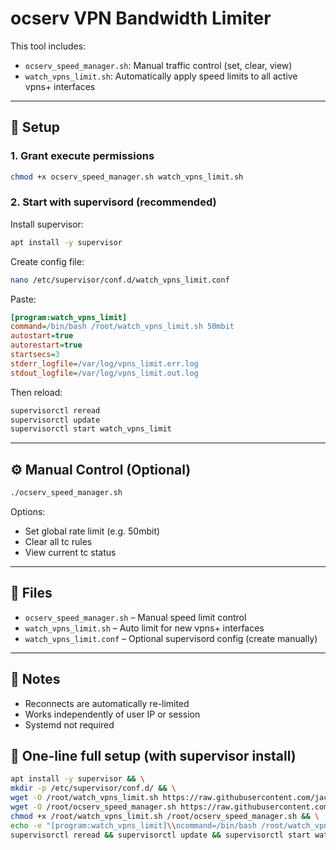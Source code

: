 # ocserv VPN Bandwidth Limiter

This tool includes:

- `ocserv_speed_manager.sh`: Manual traffic control (set, clear, view)
- `watch_vpns_limit.sh`: Automatically apply speed limits to all active vpns+ interfaces

---

## 🔧 Setup

### 1. Grant execute permissions

```bash
chmod +x ocserv_speed_manager.sh watch_vpns_limit.sh
```

### 2. Start with supervisord (recommended)

Install supervisor:

```bash
apt install -y supervisor
```

Create config file:

```bash
nano /etc/supervisor/conf.d/watch_vpns_limit.conf
```

Paste:

```ini
[program:watch_vpns_limit]
command=/bin/bash /root/watch_vpns_limit.sh 50mbit
autostart=true
autorestart=true
startsecs=3
stderr_logfile=/var/log/vpns_limit.err.log
stdout_logfile=/var/log/vpns_limit.out.log
```

Then reload:

```bash
supervisorctl reread
supervisorctl update
supervisorctl start watch_vpns_limit
```

---

## ⚙ Manual Control (Optional)

```bash
./ocserv_speed_manager.sh
```

Options:

- Set global rate limit (e.g. 50mbit)
- Clear all tc rules
- View current tc status

---

## 📂 Files

- `ocserv_speed_manager.sh` – Manual speed limit control
- `watch_vpns_limit.sh` – Auto limit for new vpns+ interfaces
- `watch_vpns_limit.conf` – Optional supervisord config (create manually)

---

## 📌 Notes

- Reconnects are automatically re-limited
- Works independently of user IP or session
- Systemd not required

## 🧪 One-line full setup (with supervisor install)

```bash
apt install -y supervisor && \
mkdir -p /etc/supervisor/conf.d/ && \
wget -O /root/watch_vpns_limit.sh https://raw.githubusercontent.com/jackzhang-superman/limit_manager/main/watch_vpns_limit.sh && \
wget -O /root/ocserv_speed_manager.sh https://raw.githubusercontent.com/jackzhang-superman/limit_manager/main/ocserv_speed_manager.sh && \
chmod +x /root/watch_vpns_limit.sh /root/ocserv_speed_manager.sh && \
echo -e "[program:watch_vpns_limit]\\ncommand=/bin/bash /root/watch_vpns_limit.sh 50mbit\\nautostart=true\\nautorestart=true\\nstartsecs=3\\nstderr_logfile=/var/log/vpns_limit.err.log\\nstdout_logfile=/var/log/vpns_limit.out.log" > /etc/supervisor/conf.d/watch_vpns_limit.conf && \
supervisorctl reread && supervisorctl update && supervisorctl start watch_vpns_limit
```


